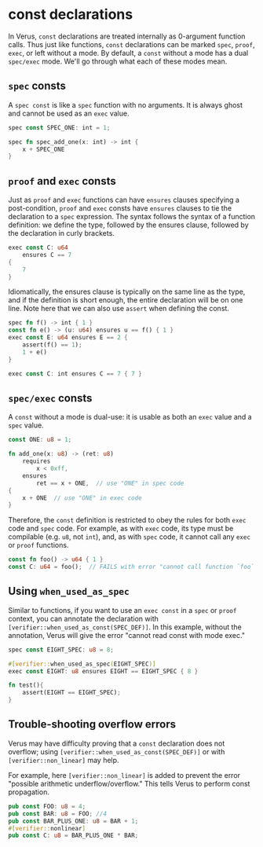 # const declarations

In Verus, `const` declarations are treated internally as 0-argument function calls. 
Thus just like functions, `const` declarations can be marked `spec`, `proof`, `exec`, 
or left without a mode. 
By default, a `const` without a mode has a dual `spec/exec` mode. 
We'll go through what each of these modes mean.

## `spec` consts
A `spec const` is like a `spec` function with no arguments.
It is always ghost and cannot be used as an `exec` value. 

```rust
spec const SPEC_ONE: int = 1;

spec fn spec_add_one(x: int) -> int {
    x + SPEC_ONE
}
```

## `proof` and `exec` consts
<!-- `proof` and `spec` consts are like `proof` and `exec` functions with no arguments.  -->
Just as `proof` and `exec` functions can have `ensures` clauses specifying a post-condition, 
`proof` and `exec` consts have `ensures` clauses to tie the declaration to a `spec` expression. 
The syntax follows the syntax of a function definition: we define the type, 
followed by the ensures clause, followed by the declaration in curly brackets. 

```rust
exec const C: u64 
    ensures C == 7 
{
    7 
}
```

Idiomatically, the ensures clause is typically on the same line as the type, 
and if the definition is short enough, 
the entire declaration will be on one line. 
Note here that we can also use `assert` when defining the const. 

```rust
spec fn f() -> int { 1 }
const fn e() -> (u: u64) ensures u == f() { 1 }
exec const E: u64 ensures E == 2 {
    assert(f() == 1);
    1 + e()
}

exec const C: int ensures C == 7 { 7 }
```

## `spec/exec` consts
A `const` without a mode is dual-use:
it is usable as both an `exec` value and a `spec` value. 

```rust
const ONE: u8 = 1;

fn add_one(x: u8) -> (ret: u8)
    requires
        x < 0xff,
    ensures
        ret == x + ONE,  // use "ONE" in spec code
{
    x + ONE  // use "ONE" in exec code
}
```

Therefore, the `const` definition is restricted to obey the rules
for both `exec` code and `spec` code.
For example, as with `exec` code, its type must be compilable (e.g. `u8`, not `int`),
and, as with `spec` code, it cannot call any `exec` or `proof` functions. 

```rust
const fn foo() -> u64 { 1 }
const C: u64 = foo();  // FAILS with error "cannot call function `foo` with mode exec"
```

## Using `when_used_as_spec`
Similar to functions, if you want to use an `exec const` in a `spec` or `proof` context, 
you can annotate the declaration with `[verifier::when_used_as_const(SPEC_DEF)]`. 
In this example, without the annotation, Verus will give the error 
"cannot read const with mode exec."

```rust
spec const EIGHT_SPEC: u8 = 8;

#[verifier::when_used_as_spec(EIGHT_SPEC)]
exec const EIGHT: u8 ensures EIGHT == EIGHT_SPEC { 8 }

fn test(){
    assert(EIGHT == EIGHT_SPEC);
}
```

## Trouble-shooting overflow errors
Verus may have difficulty proving that a `const` declaration does not overflow; 
using `[verifier::when_used_as_const(SPEC_DEF)]` 
or with `[verifier::non_linear]` may help. 

For example, here `[verifier::non_linear]` is added to prevent the error 
"possible arithmetic underflow/overflow." 
This tells Verus to perform const propagation. 

```rust
pub const FOO: u8 = 4;
pub const BAR: u8 = FOO; //4
pub const BAR_PLUS_ONE: u8 = BAR + 1; 
#[verifier::nonlinear]
pub const C: u8 = BAR_PLUS_ONE * BAR; 
```